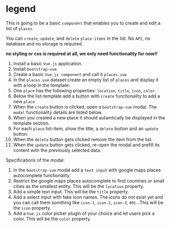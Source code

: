 # legend

This is going to be a basic `component` that enables you to create and edit a list of `places`. 

You can `create`, `update`, and `delete` `place-items` in the list. No `API`, no database and no storage is required.

**no styling or css is required at all, we only need functionality for now!!**

1. Install a basic `Vue.js` application.
2. Install `bootstrap-vue`.
3. Create a basic `Vue.js component` and call it `places.vue`
4. In the `places.vue` dataset create an empty list of `places` and display it with a loop in the template.
5. One `place` has the following properties: `location`, `title`, `icon`, `color`.
6. Below the list-template add a button with `create` functionality to add a new `place`
7. When the `create` button is clicked, open a `bootstrap-vue` modal. The `modal` functionality details are listed below.
8. When you created a new place it should autamtically be displayed in the template section.
9. For each `place` list-item, show the title, a `delete` button and an `update` button.
10. When the `delete` button gets clicked remove the item from the list.
11. When the `update` button gets clicked, re-open the modal and prefill its content with the previously selected data.

Specifications of the modal:

1. In the `bootstrap-vue` modal add a `text input` with google maps places autocomplete functionality.
2. Restrict the google maps places autocomplete to find countries or small cities as the smallest entity. This will be the `location` property.
3. Add a simple text input. This will be the `title` property.
4. Add a select input with fake icon names. The icons do not exist yet and you can call them somthing like `icon-1`, `icon-2`, `icon-3`, etc...This will be the `icon` property.
5. Add a `Vue.js` color picker plugin of your choice and let users pick a color. This will be the `color` property.
